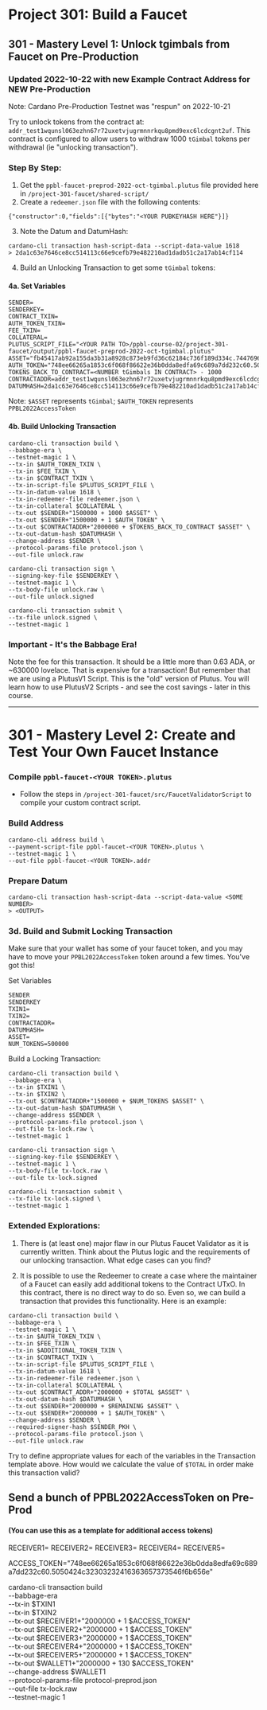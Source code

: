 # Project 301: Build a Faucet

## 301 - Mastery Level 1: Unlock tgimbals from Faucet on Pre-Production

### Updated 2022-10-22 with new Example Contract Address for NEW Pre-Production
Note: Cardano Pre-Production Testnet was "respun" on 2022-10-21

Try to unlock tokens from the contract at: `addr_test1wqunsl063ezhn67r72uxetvjugrmnnrkqu8pmd9exc6lcdcgnt2uf`. This contract is configured to allow users to withdraw 1000 `tGimbal` tokens per withdrawal (ie "unlocking transaction").

### Step By Step:
1. Get the `ppbl-faucet-preprod-2022-oct-tgimbal.plutus` file provided here in `/project-301-faucet/shared-script/`
2. Create a `redeemer.json` file with the following contents:
```
{"constructor":0,"fields":[{"bytes":"<YOUR PUBKEYHASH HERE"}]}
```
3. Note the Datum and DatumHash:
```
cardano-cli transaction hash-script-data --script-data-value 1618
> 2da1c63e7646ce8cc514113c66e9cefb79e482210ad1dadb51c2a17ab14cf114
```
4. Build an Unlocking Transaction to get some `tGimbal` tokens:

#### 4a. Set Variables
```
SENDER=
SENDERKEY=
CONTRACT_TXIN=
AUTH_TOKEN_TXIN=
FEE_TXIN=
COLLATERAL=
PLUTUS_SCRIPT_FILE="<YOUR PATH TO>/ppbl-course-02/project-301-faucet/output/ppbl-faucet-preprod-2022-oct-tgimbal.plutus"
ASSET="fb45417ab92a155da3b31a8928c873eb9fd36c62184c736f189d334c.7447696d62616c"
AUTH_TOKEN="748ee66265a1853c6f068f86622e36b0dda8edfa69c689a7dd232c60.5050424c32303232416363657373546f6b656e"
TOKENS_BACK_TO_CONTRACT=<NUMBER tGimbals IN CONTRACT> - 1000
CONTRACTADDR=addr_test1wqunsl063ezhn67r72uxetvjugrmnnrkqu8pmd9exc6lcdcgnt2uf
DATUMHASH=2da1c63e7646ce8cc514113c66e9cefb79e482210ad1dadb51c2a17ab14cf114
```
Note: `$ASSET` represents `tGimbal`; `$AUTH_TOKEN` represents `PPBL2022AccessToken`

#### 4b. Build Unlocking Transaction
```
cardano-cli transaction build \
--babbage-era \
--testnet-magic 1 \
--tx-in $AUTH_TOKEN_TXIN \
--tx-in $FEE_TXIN \
--tx-in $CONTRACT_TXIN \
--tx-in-script-file $PLUTUS_SCRIPT_FILE \
--tx-in-datum-value 1618 \
--tx-in-redeemer-file redeemer.json \
--tx-in-collateral $COLLATERAL \
--tx-out $SENDER+"1500000 + 1000 $ASSET" \
--tx-out $SENDER+"1500000 + 1 $AUTH_TOKEN" \
--tx-out $CONTRACTADDR+"2000000 + $TOKENS_BACK_TO_CONTRACT $ASSET" \
--tx-out-datum-hash $DATUMHASH \
--change-address $SENDER \
--protocol-params-file protocol.json \
--out-file unlock.raw

cardano-cli transaction sign \
--signing-key-file $SENDERKEY \
--testnet-magic 1 \
--tx-body-file unlock.raw \
--out-file unlock.signed

cardano-cli transaction submit \
--tx-file unlock.signed \
--testnet-magic 1
```

### Important - It's the Babbage Era!
Note the fee for this transaction. It should be a little more than 0.63 ADA, or ~630000 lovelace. That is expensive for a transaction! But remember that we are using a PlutusV1 Script. This is the "old" version of Plutus. You will learn how to use PlutusV2 Scripts - and see the cost savings - later in this course.

---

# 301 - Mastery Level 2: Create and Test Your Own Faucet Instance

### Compile `ppbl-faucet-<YOUR TOKEN>.plutus`
- Follow the steps in `/project-301-faucet/src/FaucetValidatorScript` to compile your custom contract script.

### Build Address
```
cardano-cli address build \
--payment-script-file ppbl-faucet-<YOUR TOKEN>.plutus \
--testnet-magic 1 \
--out-file ppbl-faucet-<YOUR TOKEN>.addr
```

### Prepare Datum
```
cardano-cli transaction hash-script-data --script-data-value <SOME NUMBER>
> <OUTPUT>
```

### 3d. Build and Submit Locking Transaction
Make sure that your wallet has some of your faucet token, and you may have to move your `PPBL2022AccessToken` token around a few times. You've got this!

Set Variables
```
SENDER
SENDERKEY
TXIN1=
TXIN2=
CONTRACTADDR=
DATUMHASH=
ASSET=
NUM_TOKENS=500000
```

Build a Locking Transaction:
```
cardano-cli transaction build \
--babbage-era \
--tx-in $TXIN1 \
--tx-in $TXIN2 \
--tx-out $CONTRACTADDR+"1500000 + $NUM_TOKENS $ASSET" \
--tx-out-datum-hash $DATUMHASH \
--change-address $SENDER \
--protocol-params-file protocol.json \
--out-file tx-lock.raw \
--testnet-magic 1

cardano-cli transaction sign \
--signing-key-file $SENDERKEY \
--testnet-magic 1 \
--tx-body-file tx-lock.raw \
--out-file tx-lock.signed

cardano-cli transaction submit \
--tx-file tx-lock.signed \
--testnet-magic 1

```


### Extended Explorations:
1. There is (at least one) major flaw in our Plutus Faucet Validator as it is currently written. Think about the Plutus logic and the requirements of our unlocking transaction. What edge cases can you find?

2. It is possible to use the Redeemer to create a case where the maintainer of a Faucet can easily add additional tokens to the Contract UTxO. In this contract, there is no direct way to do so. Even so, we can build a transaction that provides this functionality. Here is an example:

```
cardano-cli transaction build \
--babbage-era \
--testnet-magic 1 \
--tx-in $AUTH_TOKEN_TXIN \
--tx-in $FEE_TXIN \
--tx-in $ADDITIONAL_TOKEN_TXIN \
--tx-in $CONTRACT_TXIN \
--tx-in-script-file $PLUTUS_SCRIPT_FILE \
--tx-in-datum-value 1618 \
--tx-in-redeemer-file redeemer.json \
--tx-in-collateral $COLLATERAL \
--tx-out $CONTRACT_ADDR+"2000000 + $TOTAL $ASSET" \
--tx-out-datum-hash $DATUMHASH \
--tx-out $SENDER+"2000000 + $REMAINING $ASSET" \
--tx-out $SENDER+"2000000 + 1 $AUTH_TOKEN" \
--change-address $SENDER \
--required-signer-hash $SENDER_PKH \
--protocol-params-file protocol.json \
--out-file unlock.raw
```

Try to define appropriate values for each of the variables in the Transaction template above. How would we calculate the value of `$TOTAL` in order make this transaction valid?




## Send a bunch of PPBL2022AccessToken on Pre-Prod
#### (You can use this as a template for additional access tokens)
RECEIVER1=
RECEIVER2=
RECEIVER3=
RECEIVER4=
RECEIVER5=

ACCESS_TOKEN="748ee66265a1853c6f068f86622e36b0dda8edfa69c689a7dd232c60.5050424c32303232416363657373546f6b656e"

cardano-cli transaction build \
--babbage-era \
--tx-in $TXIN1 \
--tx-in $TXIN2 \
--tx-out $RECEIVER1+"2000000 + 1 $ACCESS_TOKEN" \
--tx-out $RECEIVER2+"2000000 + 1 $ACCESS_TOKEN" \
--tx-out $RECEIVER3+"2000000 + 1 $ACCESS_TOKEN" \
--tx-out $RECEIVER4+"2000000 + 1 $ACCESS_TOKEN" \
--tx-out $RECEIVER5+"2000000 + 1 $ACCESS_TOKEN" \
--tx-out $WALLET1+"2000000 + 130 $ACCESS_TOKEN" \
--change-address $WALLET1 \
--protocol-params-file protocol-preprod.json \
--out-file tx-lock.raw \
--testnet-magic 1
